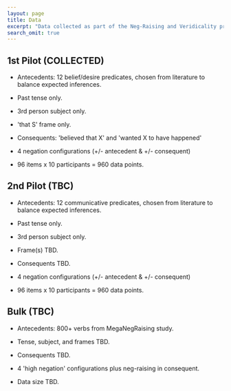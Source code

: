 ```yaml
---
layout: page
title: Data
excerpt: "Data collected as part of the Neg-Raising and Veridicality project."
search_omit: true
---
```


## 1st Pilot (COLLECTED)

* Antecedents: 12 belief/desire predicates, chosen from literature to balance expected inferences.

* Past tense only.

* 3rd person subject only.

* 'that S' frame only.

* Consequents: 'believed that X' and 'wanted X to have happened'

* 4 negation configurations (+/- antecedent & +/- consequent)

* 96 items x 10 participants = 960 data points.

## 2nd Pilot (TBC)

* Antecedents: 12 communicative predicates, chosen from literature to balance expected inferences.

* Past tense only.

* 3rd person subject only.

* Frame(s) TBD.

* Consequents TBD.

* 4 negation configurations (+/- antecedent & +/- consequent)

* 96 items x 10 participants = 960 data points.

## Bulk (TBC)

* Antecedents: 800+ verbs from MegaNegRaising study.

* Tense, subject, and frames TBD.

* Consequents TBD.

* 4 'high negation' configurations plus neg-raising in consequent.

* Data size TBD.